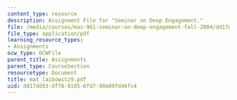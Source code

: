```yaml
---
content_type: resource
description: Assignment File for "Seminar on Deep Engagement."
file: /media/courses/mas-961-seminar-on-deep-engagement-fall-2004/dd17dd93df7891d56fd798e09fd46fc4_mat_laibowitz9.pdf
file_type: application/pdf
learning_resource_types:
- Assignments
ocw_type: OCWFile
parent_title: Assignments
parent_type: CourseSection
resourcetype: Document
title: mat_laibowitz9.pdf
uid: dd17dd93-df78-91d5-6fd7-98e09fd46fc4
---
```

